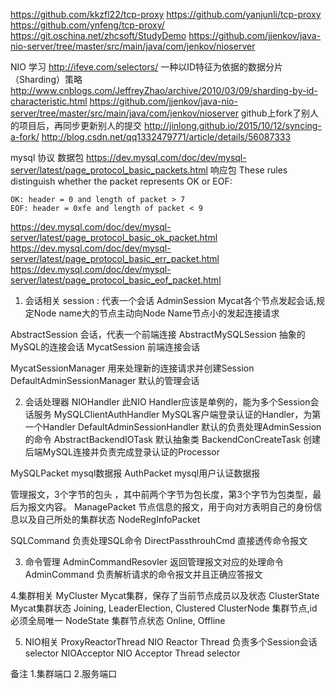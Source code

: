 https://github.com/kkzfl22/tcp-proxy
https://github.com/yanjunli/tcp-proxy
https://github.com/ynfeng/tcp-proxy/
https://git.oschina.net/zhcsoft/StudyDemo
https://github.com/jjenkov/java-nio-server/tree/master/src/main/java/com/jenkov/nioserver

NIO 学习 http://ifeve.com/selectors/
一种以ID特征为依据的数据分片（Sharding）策略
http://www.cnblogs.com/JeffreyZhao/archive/2010/03/09/sharding-by-id-characteristic.html
https://github.com/jjenkov/java-nio-server/tree/master/src/main/java/com/jenkov/nioserver
github上fork了别人的项目后，再同步更新别人的提交 
http://jinlong.github.io/2015/10/12/syncing-a-fork/
http://blog.csdn.net/qq1332479771/article/details/56087333

mysql 协议
数据包
https://dev.mysql.com/doc/dev/mysql-server/latest/page_protocol_basic_packets.html
响应包
These rules distinguish whether the packet represents OK or EOF:

    OK: header = 0 and length of packet > 7
    EOF: header = 0xfe and length of packet < 9

https://dev.mysql.com/doc/dev/mysql-server/latest/page_protocol_basic_ok_packet.html
https://dev.mysql.com/doc/dev/mysql-server/latest/page_protocol_basic_err_packet.html
https://dev.mysql.com/doc/dev/mysql-server/latest/page_protocol_basic_eof_packet.html


1. 会话相关
session : 代表一个会话
AdminSession Mycat各个节点发起会话,规定Node name大的节点主动向Node Name节点小的发起连接请求 

AbstractSession  会话，代表一个前端连接
AbstractMySQLSession 抽象的MySQL的连接会话
MycatSession 前端连接会话

MycatSessionManager 用来处理新的连接请求并创建Session
DefaultAdminSessionManager 默认的管理会话

2. 会话处理器
NIOHandler  此NIO Handler应该是单例的，能为多个Session会话服务
MySQLClientAuthHandler MySQL客户端登录认证的Handler，为第一个Handler
DefaultAdminSessionHandler  默认的负责处理AdminSession的命令
AbstractBackendIOTask  默认抽象类
BackendConCreateTask  创建后端MySQL连接并负责完成登录认证的Processor

MySQLPacket mysql数据报
AuthPacket mysql用户认证数据报

管理报文，3个字节的包头 ，其中前两个字节为包长度，第3个字节为包类型，最后为报文内容。
ManagePacket 
节点信息的报文，用于向对方表明自己的身份信息以及自己所处的集群状态
NodeRegInfoPacket 

SQLCommand 负责处理SQL命令
DirectPassthrouhCmd  直接透传命令报文

3. 命令管理
AdminCommandResovler 返回管理报文对应的处理命令
AdminCommand  负责解析请求的命令报文并且正确应答报文

4.集群相关
MyCluster Mycat集群，保存了当前节点成员以及状态
ClusterState Mycat集群状态 Joining, LeaderElection, Clustered
ClusterNode  集群节点,id必须全局唯一
NodeState 集群节点状态 Online, Offline

5. NIO相关
ProxyReactorThread  NIO Reactor Thread 负责多个Session会话 selector
NIOAcceptor NIO Acceptor Thread  selector



备注
1.集群端口
2.服务端口